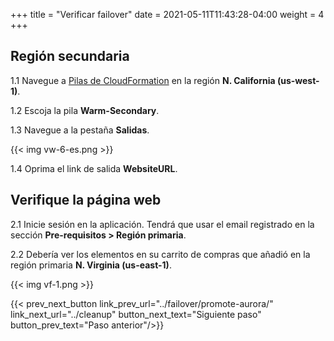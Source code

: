 +++
title = "Verificar failover"
date =  2021-05-11T11:43:28-04:00
weight = 4
+++

## Región secundaria

1.1 Navegue a [Pilas de CloudFormation](https://console.aws.amazon.com/cloudformation/home?region=us-west-1#/stacks/) en la región **N. California (us-west-1)**.

1.2 Escoja la pila **Warm-Secondary**.

1.3 Navegue a la pestaña **Salidas**.

{{< img vw-6-es.png >}}

1.4 Oprima el link de salida **WebsiteURL**.

## Verifique la página web

2.1 Inicie sesión en la aplicación. Tendrá que usar el email registrado en la sección **Pre-requisitos > Región primaria**.

2.2 Debería ver los elementos en su carrito de compras que añadió en la región primaria **N. Virginia (us-east-1)**.

{{< img vf-1.png >}}

{{< prev_next_button link_prev_url="../failover/promote-aurora/" link_next_url="../cleanup" button_next_text="Siguiente paso" button_prev_text="Paso anterior"/>}}

